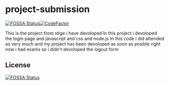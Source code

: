 # project-submission
[![FOSSA Status](https://app.fossa.com/api/projects/git%2Bgithub.com%2Fkasinadh132%2Fproject-submission.svg?type=shield)](https://app.fossa.com/projects/git%2Bgithub.com%2Fkasinadh132%2Fproject-submission?ref=badge_shield)[![CodeFactor](https://www.codefactor.io/repository/github/kasinadh132/project-submission/badge/main)](https://www.codefactor.io/repository/github/kasinadh132/project-submission/overview/main)

 This is the project from stige i have  devoloped
 In this project i devoloped the login page and javascript and css and node.js
 In this code i did attended as very much and my project has been devoloped as soon as posible right now i had exams so i didn't devoloped the logout form 


## License
[![FOSSA Status](https://app.fossa.com/api/projects/git%2Bgithub.com%2Fkasinadh132%2Fproject-submission.svg?type=large)](https://app.fossa.com/projects/git%2Bgithub.com%2Fkasinadh132%2Fproject-submission?ref=badge_large)
